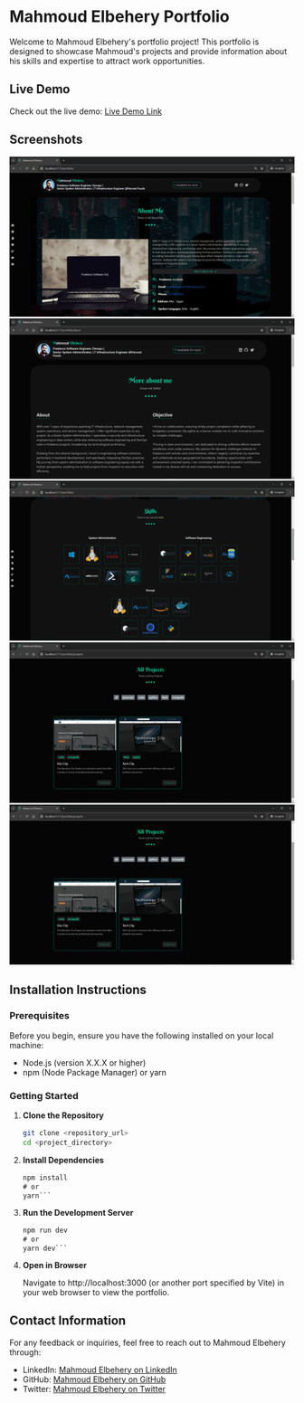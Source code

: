 # Mahmoud Elbehery Portfolio

Welcome to Mahmoud Elbehery's portfolio project! This portfolio is designed to showcase Mahmoud's projects and provide information about his skills and expertise to attract work opportunities.

## Live Demo

Check out the live demo: [Live Demo Link](https://mahmoudramy84.github.io/portfolio/)

## Screenshots

![Home](src/assets/imgs/readme/home.png)
![About](src/assets/imgs/readme/about.png)
![Skills](src/assets/imgs/readme/skills.png)
![Projects](src/assets/imgs/readme/projects.png)
![Projects](src/assets/imgs/readme/projects.png)

## Installation Instructions

### Prerequisites

Before you begin, ensure you have the following installed on your local machine:

- Node.js (version X.X.X or higher)
- npm (Node Package Manager) or yarn

### Getting Started

1. **Clone the Repository**

   ```bash
   git clone <repository_url>
   cd <project_directory>
   ```

2. **Install Dependencies**

   ````
   npm install
   # or
   yarn```
   ````

3. **Run the Development Server**

   ````
   npm run dev
   # or
   yarn dev```
   ````

4. **Open in Browser**

   Navigate to http://localhost:3000 (or another port specified by Vite) in your web browser to view the portfolio.

## Contact Information

For any feedback or inquiries, feel free to reach out to Mahmoud Elbehery through:

- LinkedIn: [Mahmoud Elbehery on LinkedIn](https://www.linkedin.com/in/mahmoud-ramy-elbehery-752aab235)
- GitHub: [Mahmoud Elbehery on GitHub](https://github.com/mahmoudramy84)
- Twitter: [Mahmoud Elbehery on Twitter](https://twitter.com/mahmoudramy84)

